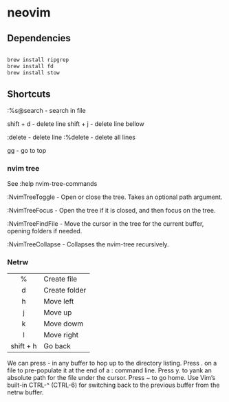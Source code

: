 # neovim

## Dependencies

````bash

brew install ripgrep
brew install fd
brew install stow

````

## Shortcuts

:%s@search - search in file


shift + d - delete line
shift + j - delete line bellow

:delete - delete line
:%delete - delete all lines

gg - go to top


### nvim tree
See :help nvim-tree-commands


:NvimTreeToggle - Open or close the tree. Takes an optional path argument.

:NvimTreeFocus - Open the tree if it is closed, and then focus on the tree.

:NvimTreeFindFile - Move the cursor in the tree for the current buffer, opening folders if needed.

:NvimTreeCollapse - Collapses the nvim-tree recursively.

### Netrw

|  |  |
| :---: | :--- |
| % | Create file |
| d | Create folder |
| h | Move left |
| j | Move up |
| k | Move dowm |
| l | Move right |
| shift + h | Go back |



We can press - in any buffer to hop up to the directory listing.
Press . on a file to pre-populate it at the end of a : command line.
Press y. to yank an absolute path for the file under the cursor.
Press ~ to go home.
Use Vim’s built-in CTRL-^ (CTRL-6) for switching back to the previous buffer from the netrw buffer.
